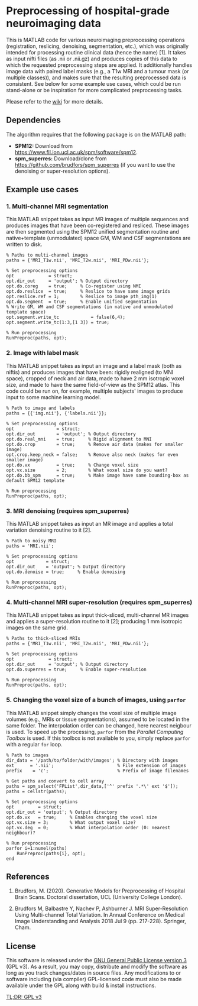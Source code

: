 # Preprocessing of hospital-grade neuroimaging data

This is MATLAB code for various neuroimaging preprocessing operations (registration, reslicing, denoising, segmentation, etc.), which was originally intended for processing routine clinical data (hence the name) [1]. It takes as input nifti files (as .nii or .nii.gz) and produces copies of this data to which the requested preprocessing steps are applied. It additionally handles image data with paired label masks (e.g., a T1w MRI and a tumour mask (or multiple classes)), and makes sure that the resulting preprocessed data is consistent. See below for some example use cases, which could be run stand-alone or be inspiration for more complicated preprocessing tasks.

Please refer to the [wiki](https://github.com/WTCN-computational-anatomy-group/Patient-Preprocessing/wiki) for more details.

## Dependencies

The algorithm requires that the following package is on the MATLAB path:
* **SPM12:** Download from https://www.fil.ion.ucl.ac.uk/spm/software/spm12.
* **spm_superres:** Download/clone from https://github.com/brudfors/spm_superres (if you want to use the denoising or super-resolution options).

## Example use cases

### 1. Multi-channel MRI segmentation

This MATLAB snippet takes as input MR images of multiple sequences and produces images that have been co-registered and resliced. These images are then segmented using the SPM12 unified segmentation routine and native+template (unmodulated) space GM, WM and CSF segmentations are written to disk.
```
% Paths to multi-channel images
paths = {'MRI_T1w.nii', 'MRI_T2w.nii', 'MRI_PDw.nii'};

% Set preprocessing options
opt             = struct;    
opt.dir_out     = 'output'; % Output directory
opt.do.coreg    = true;     % Co-register using NMI
opt.do.reslice  = true;     % Reslice to have same image grids
opt.reslice.ref = 1;        % Reslice to image pth_img(1)
opt.do.segment  = true;     % Enable unified segmentation
% Write GM, WM and CSF segmentations (in native and unmodulated template space)
opt.segment.write_tc            = false(6,4);  
opt.segment.write_tc(1:3,[1 3]) = true;

% Run preprocessing
RunPreproc(paths, opt);
```

### 2. Image with label mask

This MATLAB snippet takes as input an image and a label mask (both as niftis) and produces images that have been: rigidly realigned (to MNI space), cropped of neck and air data, made to have 2 mm isotropic voxel size, and made to have the same field-of-view as the SPM12 atlas. This code could be run on, for example, multiple subjects' images to produce input to some machine learning model.
```
% Path to image and labels
paths = {{'img.nii'}, {'labels.nii'}};

% Set preprocessing options
opt                = struct;    
opt.dir_out        = 'output'; % Output directory
opt.do.real_mni    = true;     % Rigid alignment to MNI
opt.do.crop        = true;     % Remove air data (makes for smaller image)
opt.crop.keep_neck = false;    % Remove also neck (makes for even smaller image)
opt.do.vx          = true;     % Change voxel size
opt.vx.size        = 2;        % What voxel size do you want?
opt.do.bb_spm      = true;     % Make image have same bounding-box as default SPM12 template
  
% Run preprocessing
RunPreproc(paths, opt);
```

### 3. MRI denoising (requires spm_superres)

This MATLAB snippet takes as input an MR image and applies a total variation denoising routine to it [2].
```
% Path to noisy MRI
paths = 'MRI.nii';

% Set preprocessing options
opt            = struct;    
opt.dir_out    = 'output'; % Output directory
opt.do.denoise = true;     % Enabla denoising
    
% Run preprocessing
RunPreproc(paths, opt);
```

### 4. Multi-channel MRI super-resolution (requires spm_superres)

This MATLAB snippet takes as input thick-sliced, multi-channel MR images and applies a super-resolution routine to it [2]; producing 1 mm isotropic images on the same grid.
```
% Paths to thick-sliced MRIs
paths = {'MRI_T1w.nii', 'MRI_T2w.nii', 'MRI_PDw.nii'};

% Set preprocessing options
opt             = struct;    
opt.dir_out     = 'output'; % Output directory
opt.do.superres = true;     % Enable super-resolution
    
% Run preprocessing
RunPreproc(paths, opt);
```

### 5. Changing the voxel size of a bunch of images, using `parfor`

This MATLAB snippet simply changes the voxel size of multiple image volumes (e.g., MRIs or tissue segmentations), assumed to be located in the same folder. The interpolation order can be changed, here nearest neigbour is used. To speed up the processing, `parfor` from the *Parallel Computing Toolbox* is used. If this toolbox is not available to you, simply replace `parfor` with a regular `for` loop.
```
% Path to images
dir_data = '/path/to/folder/with/images'; % Directory with images
ext      = '.nii';                        % File extension of images
prefix    = 'c';                          % Prefix of image filenames

% Get paths and convert to cell array
paths = spm_select('FPList',dir_data,['^' prefix '.*\' ext '$']);
paths = cellstr(paths);

% Set preprocessing options
opt         = struct;    
opt.dir_out = 'output'; % Output directory
opt.do.vx   = true;     % Enables changing the voxel size
opt.vx.size = 3;        % What output voxel size?
opt.vx.deg  = 0;        % What interpolation order (0: nearest neighbour)?

% Run preprocessing
parfor i=1:numel(paths)
    RunPreproc(paths{i}, opt);
end
```

## References

1. Brudfors, M. (2020). 
Generative Models for Preprocessing of Hospital Brain Scans.
Doctoral dissertation, UCL (University College London).

2. Brudfors M, Balbastre Y, Nachev P, Ashburner J.
MRI Super-Resolution Using Multi-channel Total Variation.
In Annual Conference on Medical Image Understanding and Analysis
2018 Jul 9 (pp. 217-228). Springer, Cham.    

## License

This software is released under the [GNU General Public License version 3](LICENSE) (GPL v3). As a result, you may copy, distribute and modify the software as long as you track changes/dates in source files. Any modifications to or software including (via compiler) GPL-licensed code must also be made available under the GPL along with build & install instructions.

[TL;DR: GPL v3](https://tldrlegal.com/license/gnu-general-public-license-v3-(gpl-3))
